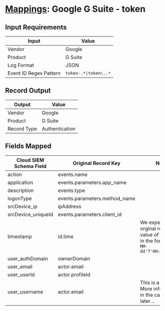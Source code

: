 # [Mappings](README.md): Google G Suite - token

## Input Requirements

|Input|Value|
|-----|-----|
|Vendor|Google|
|Product|G Suite|
|Log Format|JSON|
|Event ID Regex Pattern|`token-.*\|token\..*`|

## Record Output

|Output|Value|
|------|-----|
|Vendor|Google|
|Product|G Suite|
|Record Type|Authentication|

## Fields Mapped

|Cloud SIEM Schema Field|Original Record Key|Notes|
|-----------------------|-------------------|-----|
|action|events.name||
|application|events.parameters.app_name||
|description|events.type||
|logonType|events.parameters.method_name||
|srcDevice_ip|ipAddress||
|srcDevice_uniqueId|events.parameters.client_id||
|timestamp|id.time|We expect the orginal record value of `id.time` is in the format `yyyy-MM-dd'T'HH:mm:ss.SSSZ`|
|user_authDomain|ownerDomain||
|user_email|actor.email||
|user_userId|actor.profileId||
|user_username|actor.email|This is a split field. More info to come in the catalog later...|

